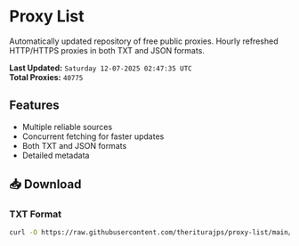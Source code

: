 # Proxy List

Automatically updated repository of free public proxies. Hourly refreshed HTTP/HTTPS proxies in both TXT and JSON formats.

**Last Updated:** `Saturday 12-07-2025 02:47:35 UTC`  
**Total Proxies:** `40775`

## Features
- Multiple reliable sources
- Concurrent fetching for faster updates
- Both TXT and JSON formats
- Detailed metadata

## 📥 Download

### TXT Format
```bash
curl -O https://raw.githubusercontent.com/theriturajps/proxy-list/main/proxies.txt